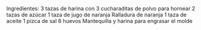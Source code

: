 Ingredientes:
3 tazas de harina con 3 cucharaditas de polvo para hornear
2 tazas de azúcar
1 taza de jugo de naranja
Ralladura de naranja
1 taza de aceite 
1 pizca de sal 
8 huevos
Mantequilla y harina para engrasar el molde